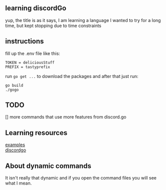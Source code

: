 ## learning discordGo

yup, the title is as it says, I am learning a language I wanted to try for a long time, but kept stopping due to time constraints

## instructions

fill up the .env file like this:
```
TOKEN = deliciousStuff
PREFIX = tastyprefix
```

run `go get ...` to download the packages and after that just run:

```
go build
./gogo
```

## TODO
[] more commands that use more features from discord.go

## Learning resources
[examples](https://github.com/bwmarrin/discordgo/blob/master/examples/pingpong/main.go)<br>
[discordgo](https://pkg.go.dev/github.com/bwmarrin/discordgo#section-readme)

## About dynamic commands
It isn't really that dynamic and if you open the command files you will see what I mean.

